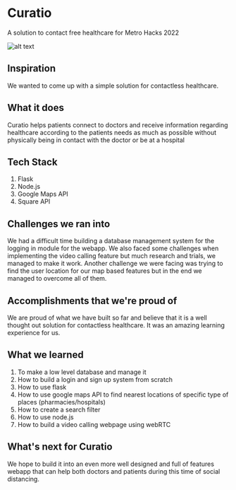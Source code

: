 # Curatio
A solution to contact free healthcare for Metro Hacks 2022

![alt text](https://user-images.githubusercontent.com/93969295/202902410-21acfb9f-de4d-4e4b-9892-2c9fd99ba7a2.jpg)


## Inspiration
We wanted to come up with a simple solution for contactless healthcare.

## What it does
Curatio helps patients connect to doctors and receive information regarding healthcare according to the patients needs as much as possible without physically being in contact with the doctor or be at a hospital

## Tech Stack
1) Flask
2) Node.js
3) Google Maps API
4) Square API

## Challenges we ran into
We had a difficult time building a database management system for the logging in module for the webapp. We also faced some challenges when implementing the video calling feature but much research and trials, we managed to make it work. Another challenge we were facing was trying to find the user location for our map based features but in the end we managed to overcome all of them.

## Accomplishments that we're proud of
We are proud of what we have built so far and believe that it is a well thought out solution for contactless healthcare. It was an amazing learning experience for us.

## What we learned
1) To make a low level database and manage it 
2) How to build a login and sign up system from scratch 
3) How to use flask 
4) How to use google maps API to find nearest locations of specific type of places (pharmacies/hospitals) 
5) How to create a search filter 
6) How to use node.js
7) How to build a video calling webpage using webRTC

## What's next for Curatio
We hope to build it into an even more well designed and full of features webapp that can help both doctors and patients during this time of social distancing.
